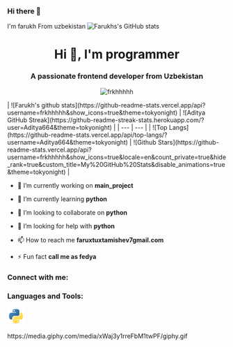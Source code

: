 ### Hi there 👋

I'm farukh From uzbekistan
![Farukhs's GitHub stats](https://github-readme-stats.vercel.app/api?username=anuraghazra&theme=frkhhhhh_icons=true)
<h1 align="center">Hi 👋, I'm programmer</h1>
<h3 align="center">A passionate frontend developer from Uzbekistan</h3>

<p align="center"> <img src="https://komarev.com/ghpvc/?username=frkhhhhh&label=Profile%20views&color=0e75b6&style=flat" alt="frkhhhhh" /> </p>
| ![Farukh's github stats](https://github-readme-stats.vercel.app/api?username=frkhhhhh&show_icons=true&theme=tokyonight) | ![Aditya GitHub Streak](https://github-readme-streak-stats.herokuapp.com/?user=Aditya664&theme=tokyonight) |
| --- | --- |
| ![Top Langs](https://github-readme-stats.vercel.app/api/top-langs/?username=Aditya664&theme=tokyonight) | ![Github Stars](https://github-readme-stats.vercel.app/api?username=frkhhhhh&show_icons=true&locale=en&count_private=true&hide_rank=true&custom_title=My%20GitHub%20Stats&disable_animations=true&theme=tokyonight) |


- 🔭 I’m currently working on **main_project**

- 🌱 I’m currently learning **python**

- 👯 I’m looking to collaborate on **python**

- 🤝 I’m looking for help with **python**

- 📫 How to reach me **faruxtuxtamishev7gmail.com**

- ⚡ Fun fact **call me as fedya**

<h3 align="left">Connect with me:</h3>
<p align="left">
</p>

<h3 align="left">Languages and Tools:</h3>
<p align="left"> <a href="https://www.python.org" target="_blank" rel="noreferrer"> <img src="https://raw.githubusercontent.com/devicons/devicon/master/icons/python/python-original.svg" alt="python" width="40" height="40"/> </a> </p>
https://media.giphy.com/media/xWaj3y1rreFbM1twPF/giphy.gif
